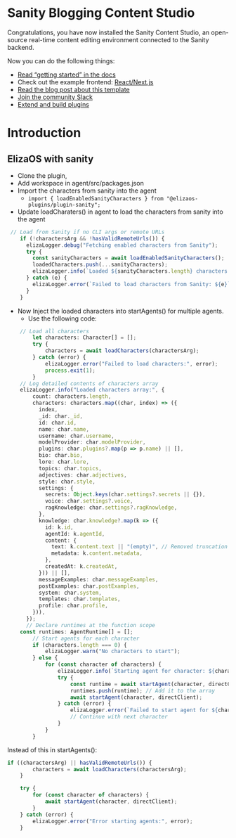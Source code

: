 # Sanity Blogging Content Studio

Congratulations, you have now installed the Sanity Content Studio, an open-source real-time content editing environment connected to the Sanity backend.

Now you can do the following things:

- [Read “getting started” in the docs](https://www.sanity.io/docs/introduction/getting-started?utm_source=readme)
- Check out the example frontend: [React/Next.js](https://github.com/sanity-io/tutorial-sanity-blog-react-next)
- [Read the blog post about this template](https://www.sanity.io/blog/build-your-own-blog-with-sanity-and-next-js?utm_source=readme)
- [Join the community Slack](https://slack.sanity.io/?utm_source=readme)
- [Extend and build plugins](https://www.sanity.io/docs/content-studio/extending?utm_source=readme)


# Introduction

## ElizaOS with sanity
* Clone the plugin, 
* Add workspace in agent/src/packages.json
* Import the characters from sanity into the agent
    * `import { loadEnabledSanityCharacters } from "@elizaos-plugins/plugin-sanity";`
* Update loadCharaters() in agent to load the characters from sanity into the agent
```typescript
 // Load from Sanity if no CLI args or remote URLs
    if (!charactersArg && !hasValidRemoteUrls()) {
      elizaLogger.debug("Fetching enabled characters from Sanity");
      try {
        const sanityCharacters = await loadEnabledSanityCharacters();
        loadedCharacters.push(...sanityCharacters);
        elizaLogger.info(`Loaded ${sanityCharacters.length} characters from Sanity`);
      } catch (e) {
        elizaLogger.error(`Failed to load characters from Sanity: ${e}`);
      }
    }
```
* Now Inject the loaded characters into startAgents() for multiple agents.
    * Use the following code:
```typescript
    // Load all characters
        let characters: Character[] = [];
        try {
            characters = await loadCharacters(charactersArg);
        } catch (error) {
            elizaLogger.error("Failed to load characters:", error);
            process.exit(1);
        }
    // Log detailed contents of characters array
    elizaLogger.info("Loaded characters array:", {
        count: characters.length,
        characters: characters.map((char, index) => ({
          index,
          _id: char._id,
          id: char.id,
          name: char.name,
          username: char.username,
          modelProvider: char.modelProvider,
          plugins: char.plugins?.map(p => p.name) || [],
          bio: char.bio,
          lore: char.lore,
          topics: char.topics,
          adjectives: char.adjectives,
          style: char.style,
          settings: {
            secrets: Object.keys(char.settings?.secrets || {}),
            voice: char.settings?.voice,
            ragKnowledge: char.settings?.ragKnowledge,
          },
          knowledge: char.knowledge?.map(k => ({
            id: k.id,
            agentId: k.agentId,
            content: {
              text: k.content.text || "(empty)", // Removed truncation
              metadata: k.content.metadata,
            },
            createdAt: k.createdAt,
          })) || [],
          messageExamples: char.messageExamples,
          postExamples: char.postExamples,
          system: char.system,
          templates: char.templates,
          profile: char.profile,
        })),
      });
      // Declare runtimes at the function scope
    const runtimes: AgentRuntime[] = [];
        // Start agents for each character
        if (characters.length === 0) {
            elizaLogger.warn("No characters to start");
        } else {
            for (const character of characters) {
                elizaLogger.info(`Starting agent for character: ${character.name}`);
                try {
                    const runtime = await startAgent(character, directClient); // Capture the runtime
                    runtimes.push(runtime); // Add it to the array
                    await startAgent(character, directClient);
                } catch (error) {
                    elizaLogger.error(`Failed to start agent for ${character.name}:`, error);
                    // Continue with next character
                }
            }
        }


```
Instead of this in startAgents():

```typescript
if ((charactersArg) || hasValidRemoteUrls()) {
        characters = await loadCharacters(charactersArg);
    }

    try {
        for (const character of characters) {
            await startAgent(character, directClient);
        }
    } catch (error) {
        elizaLogger.error("Error starting agents:", error);
    }

```